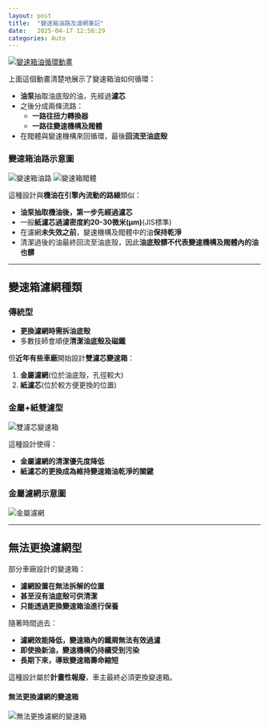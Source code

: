 ```yaml
---
layout: post
title:  "變速箱油路及濾網筆記"
date:   2025-04-17 12:58:29
categories: Auto
---
```


[![變速箱油循環動畫](https://img.youtube.com/vi/zcwG97VMOVk/0.jpg)](https://www.youtube.com/watch?v=zcwG97VMOVk&t=410)

上面這個動畫清楚地展示了變速箱油如何循環：
- **油泵**抽取油底殼的油，先經過**濾芯**
- 之後分成兩條流路：
  - **一路往扭力轉換器**
  - **一路往變速機構及閥體**
- 在閥體與變速機構來回循環，最後**回流至油底殼**

### 變速箱油路示意圖
![變速箱油路](https://attach.mobile01.com/attach/202502/mobile01-2184f900065b464d41adf967eb5723e8.jpg) ![變速箱閥體](https://attach.mobile01.com/attach/202502/mobile01-bd17f9c8a652dbbb59fb89067d6ca294.jpg)

這種設計與**機油在引擎內流動的路線**類似：
- **油泵抽取機油後，第一步先經過濾芯**
- 一般**紙濾芯過濾密度約20-30微米(μm)**(JIS標準)
- 在濾網**未失效之前**，變速機構及閥體中的油**保持乾淨**
- 清潔過後的油最終回流至油底殼，因此**油底殼髒不代表變速機構及閥體內的油也髒**

---

## 變速箱濾網種類

### 傳統型
- **更換濾網時需拆油底殼**
- 多數技師會順便**清潔油底殼及磁鐵**
  
但**近年有些車廠**開始設計**雙濾芯變速箱**：
1. **金屬濾網**(位於油底殼，孔徑較大)
2. **紙濾芯**(位於較方便更換的位置)

### 金屬+紙雙濾型
![雙濾芯變速箱](https://attach.mobile01.com/attach/202502/mobile01-3fd95a5f3a129a88d6fdbbfc9ea8396d.png)

這種設計使得：
- **金屬濾網的清潔優先度降低**
- **紙濾芯的更換成為維持變速箱油乾淨的關鍵**

### 金屬濾網示意圖
![金屬濾網](https://attach.mobile01.com/attach/202502/mobile01-21e8e4f40dc64b8edd20b5e08dae00ba.png)

---

## 無法更換濾網型

部分車廠設計的變速箱：
- **濾網設置在無法拆解的位置**
- **甚至沒有油底殼可供清潔**
- **只能透過更換變速箱油進行保養**

隨著時間過去：
- **濾網效能降低，變速箱內的鐵屑無法有效過濾**
- **即使換新油，變速機構仍持續受到污染**
- **長期下來，導致變速箱壽命縮短**

這種設計屬於**計畫性報廢**，車主最終必須更換變速箱。

#### 無法更換濾網的變速箱
![無法更換濾網的變速箱](https://attach.mobile01.com/attach/202502/mobile01-322a0f6835b2b694a952ddccbb1f8b7e.jpg)
